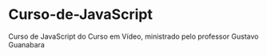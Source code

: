 # Curso-de-JavaScript
Curso de JavaScript do Curso em Vídeo, ministrado pelo professor Gustavo Guanabara
